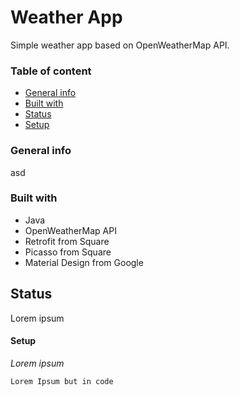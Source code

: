 # Weather App
Simple weather app based on OpenWeatherMap API.

### Table of content
* [General info](#general-info)
* [Built with](#built-with)
* [Status](#status)
* [Setup](#setup)

### General info
asd

### Built with
 * Java
 * OpenWeatherMap API
 * Retrofit from Square
 * Picasso from Square
 * Material Design from Google

## Status
Lorem ipsum

#### Setup
*Lorem ipsum*

```
Lorem Ipsum but in code
```
